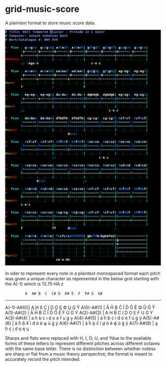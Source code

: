 # grid-music-score

A plaintext format to store music score data.

![Example Screenshot of Bach Prelude](https://raw.githubusercontent.com/NoiseFrk900/grid-music-score/main/img/gdms_prelude_C_major_screenshot.png)

In oder to represent every note in a plaintext monospaced format each pitch was given a unique character as represented in the below grid starting with the A(-1) which is 13.75 HA.z

             A  A# B  C  C# D  D# E  F  F# G  G#
------------------------------------------------
A(-1)-A#(0)| Ą  Ḩ  ß  Ç  Į  Ḑ  Ǫ  Ę  Ф  Ų  Ģ  Ÿ 
A(0)-A#(1) | Ă  Ĥ  Ḇ  Č  Ĭ  Ď  Ŏ  Ĕ  Φ  Ŭ  Ğ  Ŷ 
A(1)-A#(2) | Ā  Ḣ  Ḃ  Ċ  Ī  Ḋ  Ō  Ē  Ḟ  Ū  Ġ  Ẏ 
A(2)-A#(3) | A  H  B  C  I  D  O  E  F  U  G  Y 
A(3)-A#(4) | a  h  b  c  ı  d  o  e  f  u  g  y 
A(4)-A#(5) | á  ḣ  ḃ  ċ  i  ḋ  ó  ė  ḟ  ú  ġ  ẏ 
A(5)-A#(6) | ā  ħ  Б  ¢  ī  đ  ō  ē  φ  ū  ḡ  ÿ 
A(6)-A#(7) | â  ĥ  ḇ  ĉ  î  ḏ  ô  ê  ф  û  ĝ  ŷ 
A(7)-A#(8) | ą  ḩ     ç  į  ḑ  ǫ  ę     ų

Sharps and flats were replaced with H, I, O, U, and Ydue to the available forms of these letters to represent different pitches across different octaves with the same base letter. There is no distinction between whether notess are sharp or flat from a music theory perspective; the format is meant to accurately record the pitch intended.


